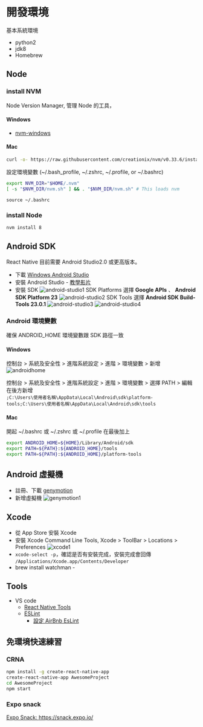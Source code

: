 # 開發環境

基本系統環境

- python2
- jdk8
- Homebrew

## Node

### install NVM

Node Version Manager, 管理 Node 的工具，

#### Windows

- [nvm-windows](https://github.com/coreybutler/nvm-windows)

#### Mac

```bash
curl -o- https://raw.githubusercontent.com/creationix/nvm/v0.33.6/install.sh | bash
```

設定環境變數 (~/.bash_profile, ~/.zshrc, ~/.profile, or ~/.bashrc)

```bash
export NVM_DIR="$HOME/.nvm"
[ -s "$NVM_DIR/nvm.sh" ] && . "$NVM_DIR/nvm.sh" # This loads nvm
```

`source ~/.bashrc`

### install Node

```bash
nvm install 8
```

## Android SDK

React Native 目前需要 Android Studio2.0 或更高版本。

- 下載 [Windows Android Studio](https://developer.android.com/studio/index.html)
- 安裝 Android Studio - [教學影片](https://developer.android.com/studio/install.html)
- 安裝 SDK
  ![android-studio1](./assets/androidstudio1.png)
  SDK Platforms 選擇 **Google APIs** 、 **Android SDK Platform 23**
  ![android-studio2](./assets/androidstudio2.png)
  SDK Tools 選擇 **Android SDK Build-Tools 23.0.1**
  ![android-studio3](./assets/androidstudio3.png)
  ![android-studio4](./assets/androidstudio4.png)

### Android 環境變數

確保 ANDROID_HOME 環境變數跟 SDK 路徑一致

#### Windows

控制台 > 系統及安全性 > 進階系統設定 > 進階 > 環境變數 > 新增
![androidhome](./assets/androidhome.png)

控制台 > 系統及安全性 > 進階系統設定 > 進階 > 環境變數 > 選擇 PATH > 編輯
在後方新增  
`;C:\Users\使用者名稱\AppData\Local\Android\sdk\platform-tools;C:\Users\使用者名稱\AppData\Local\Android\sdk\tools`

#### Mac

開起 ~/.bashrc 或 ~/.zshrc 或 ~/.profile 在最後加上

```bash
export ANDROID_HOME=${HOME}/Library/Android/sdk
export PATH=${PATH}:${ANDROID_HOME}/tools
export PATH=${PATH}:${ANDROID_HOME}/platform-tools
```

## Android 虛擬機

- 註冊、下載 [genymotion](https://www.genymotion.com/pricing-and-licensing/)
- 新增虛擬機
  ![genymotion1](./assets/genymotion1.jpg)

## Xcode

- 從 App Store 安裝 Xcode
- 安裝 Xcode Command Line Tools, Xcode > ToolBar > Locations > Preferences
  ![xcode1](./assets/xcode1.png)
- `xcode-select -p`，確認是否有安裝完成，安裝完成會回傳 `/Applications/Xcode.app/Contents/Developer`
- brew install watchman -

## Tools

- VS code
  - [React Native Tools](https://marketplace.visualstudio.com/items?itemName=vsmobile.vscode-react-native)
  - [ESLint](https://marketplace.visualstudio.com/items?itemName=dbaeumer.vscode-eslint)
    - [設定 AirBnb EsLint](eslint.md)

## 免環境快速練習

### CRNA

```bash
npm install -g create-react-native-app
create-react-native-app AwesomeProject
cd AwesomeProject
npm start
```

### Expo snack

[Expo Snack: <https://snack.expo.io/>](https://snack.expo.io/)
